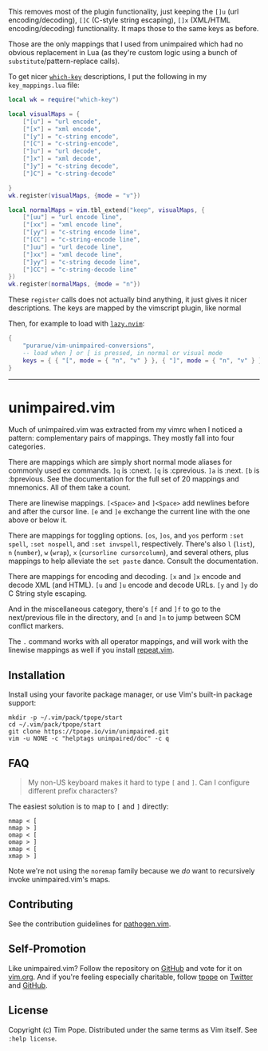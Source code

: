 This removes most of the plugin functionality, just keeping the `[]u` (url
encoding/decoding), `[]C` (C-style string escaping), `[]x` (XML/HTML
encoding/decoding) functionality. It maps those to the same keys as before.

Those are the only mappings that I used from unimpaired which had no obvious
replacement in Lua (as they're custom logic using a bunch of
`substitute`/pattern-replace calls).

To get nicer [`which-key`](https://github.com/folke/which-key.nvim)
descriptions, I put the following in my `key_mappings.lua` file:

```lua
local wk = require("which-key")

local visualMaps = {
    ["[u"] = "url encode",
    ["[x"] = "xml encode",
    ["[y"] = "c-string encode",
    ["[C"] = "c-string-encode",
    ["]u"] = "url decode",
    ["]x"] = "xml decode",
    ["]y"] = "c-string decode",
    ["]C"] = "c-string-decode"

}
wk.register(visualMaps, {mode = "v"})

local normalMaps = vim.tbl_extend("keep", visualMaps, {
    ["[uu"] = "url encode line",
    ["[xx"] = "xml encode line",
    ["[yy"] = "c-string encode line",
    ["[CC"] = "c-string-encode line",
    ["]uu"] = "url decode line",
    ["]xx"] = "xml decode line",
    ["]yy"] = "c-string decode line",
    ["]CC"] = "c-string-decode line"
})
wk.register(normalMaps, {mode = "n"})
```

These `register` calls does not actually bind anything, it just gives it
nicer descriptions. The keys are mapped by the vimscript plugin, like normal

Then, for example to load with [`lazy.nvim`](https://github.com/folke/lazy.nvim):

```lua
{
    "purarue/vim-unimpaired-conversions",
    -- load when ] or [ is pressed, in normal or visual mode
    keys = { { "[", mode = { "n", "v" } }, { "]", mode = { "n", "v" } } },
}
```

---

# unimpaired.vim

Much of unimpaired.vim was extracted from my vimrc when I noticed a
pattern: complementary pairs of mappings.  They mostly fall into four
categories.

There are mappings which are simply short normal mode aliases for
commonly used ex commands. `]q` is :cnext. `[q` is :cprevious. `]a` is
:next.  `[b` is :bprevious.  See the documentation for the full set of
20 mappings and mnemonics.  All of them take a count.

There are linewise mappings. `[<Space>` and `]<Space>` add newlines
before and after the cursor line. `[e` and `]e` exchange the current
line with the one above or below it.

There are mappings for toggling options. `[os`, `]os`, and `yos` perform
`:set spell`, `:set nospell`, and `:set invspell`, respectively.  There's also
`l` (`list`), `n` (`number`), `w` (`wrap`), `x` (`cursorline cursorcolumn`),
and several others, plus mappings to help alleviate the `set paste` dance.
Consult the documentation.

There are mappings for encoding and decoding. `[x` and `]x` encode and
decode XML (and HTML). `[u` and `]u` encode and decode URLs. `[y` and
`]y` do C String style escaping.

And in the miscellaneous category, there's `[f` and `]f` to go to the
next/previous file in the directory, and `[n` and `]n` to jump between
SCM conflict markers.

The `.` command works with all operator mappings, and will work with the
linewise mappings as well if you install
[repeat.vim](https://github.com/tpope/vim-repeat).

## Installation

Install using your favorite package manager, or use Vim's built-in package
support:

    mkdir -p ~/.vim/pack/tpope/start
    cd ~/.vim/pack/tpope/start
    git clone https://tpope.io/vim/unimpaired.git
    vim -u NONE -c "helptags unimpaired/doc" -c q

## FAQ

> My non-US keyboard makes it hard to type `[` and `]`.  Can I configure
> different prefix characters?

The easiest solution is to map to `[` and `]` directly:

    nmap < [
    nmap > ]
    omap < [
    omap > ]
    xmap < [
    xmap > ]

Note we're not using the `noremap` family because we *do* want to recursively
invoke unimpaired.vim's maps.

## Contributing

See the contribution guidelines for
[pathogen.vim](https://github.com/tpope/vim-pathogen#readme).

## Self-Promotion

Like unimpaired.vim? Follow the repository on
[GitHub](https://github.com/tpope/vim-unimpaired) and vote for it on
[vim.org](http://www.vim.org/scripts/script.php?script_id=1590).  And if
you're feeling especially charitable, follow [tpope](http://tpo.pe/) on
[Twitter](http://twitter.com/tpope) and
[GitHub](https://github.com/tpope).

## License

Copyright (c) Tim Pope.  Distributed under the same terms as Vim itself.
See `:help license`.
